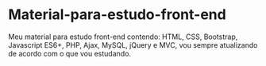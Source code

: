 # Material-para-estudo-front-end

Meu material para estudo front-end contendo: HTML, CSS, Bootstrap, Javascript ES6+, PHP, Ajax, MySQL, jQuery e MVC, vou sempre atualizando de acordo com o que vou estudando.
